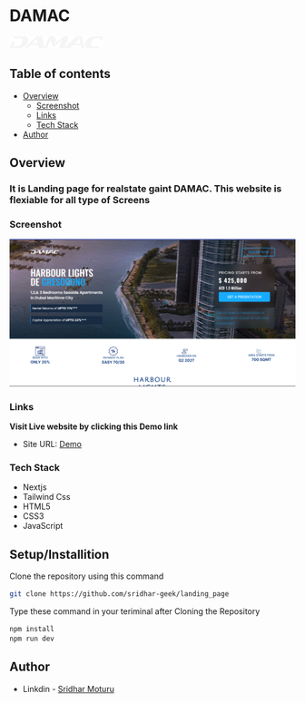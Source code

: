 # DAMAC

![Logo](public/logo.png)

## Table of contents

- [Overview](#overview)
  - [Screenshot](#screenshot)
  - [Links](#links)
  - [Tech Stack](#tech-stack)
- [Author](#author)


## Overview
  ### It is Landing page for realstate gaint DAMAC. This website is flexiable for all type of Screens

### Screenshot

![](./public/Screenshot%20.png)

### Links
**Visit Live website by clicking this Demo link**
- Site URL: [Demo](https://landing-page-lyart-two.vercel.app/)

### Tech Stack
- Nextjs
- Tailwind Css
- HTML5
- CSS3
- JavaScript

## Setup/Installition
Clone the repository using this command
  ```sh
git clone https://github.com/sridhar-geek/landing_page
```
Type these command in your teriminal after Cloning the Repository
 ```sh 
 npm install
npm run dev
 ```

## Author

- Linkdin - [Sridhar Moturu](https://www.linkedin.com/in/sridhar-moturu-b4620524b/)
